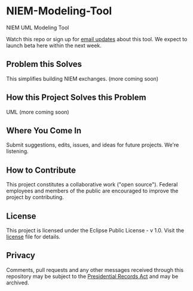NIEM-Modeling-Tool
==================

NIEM UML Modeling Tool

Watch this repo or sign up for [email updates](https://public.govdelivery.com/accounts/USODNIISE/subscriber/new?topic_id=USODNIISE_35) about this tool. We expect to launch beta here within the next week.

## Problem this Solves

This simplifies building NIEM exchanges. (more coming soon)

## How this Project Solves this Problem

UML (more coming soon)

## Where You Come In

Submit suggestions, edits, issues, and ideas for future projects. We're listening.

## How to Contribute

This project constitutes a collaborative work ("open source"). Federal employees and members of the public are encouraged to improve the project by contributing.

## License

This project is licensed under the Eclipse Public License - v 1.0. Visit the [license](https://github.com/info-sharing-environment/NIEM-Modeling-Tool/blob/master/license.md) file for details.

## Privacy

Comments, pull requests and any other messages received through this repository may be subject to the [Presidential Records Act](http://www.archives.gov/about/laws/presidential-records.html) and may be archived.
